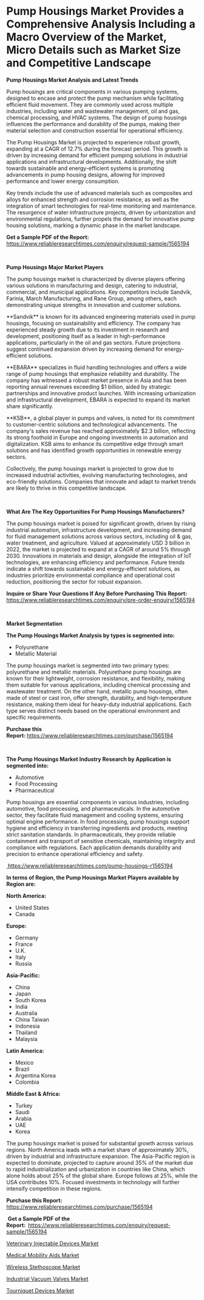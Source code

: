 <p><h1>Pump Housings Market Provides a Comprehensive Analysis Including a Macro Overview of the Market, Micro Details such as Market Size and Competitive Landscape</h1></p><p><strong>Pump Housings Market Analysis and Latest Trends</strong></p>
<p><p>Pump housings are critical components in various pumping systems, designed to encase and protect the pump mechanism while facilitating efficient fluid movement. They are commonly used across multiple industries, including water and wastewater management, oil and gas, chemical processing, and HVAC systems. The design of pump housings influences the performance and durability of the pumps, making their material selection and construction essential for operational efficiency.</p><p>The Pump Housings Market is projected to experience robust growth, expanding at a CAGR of 12.7% during the forecast period. This growth is driven by increasing demand for efficient pumping solutions in industrial applications and infrastructural developments. Additionally, the shift towards sustainable and energy-efficient systems is promoting advancements in pump housing designs, allowing for improved performance and lower energy consumption.</p><p>Key trends include the use of advanced materials such as composites and alloys for enhanced strength and corrosion resistance, as well as the integration of smart technologies for real-time monitoring and maintenance. The resurgence of water infrastructure projects, driven by urbanization and environmental regulations, further propels the demand for innovative pump housing solutions, marking a dynamic phase in the market landscape.</p></p>
<p><strong>Get a Sample PDF of the Report:&nbsp;</strong> <a href="https://www.reliableresearchtimes.com/enquiry/request-sample/1565194?utm_campaign=3002&utm_medium=2&utm_source=Github&utm_content=ia&utm_term=08042025&utm_id=pump-housings">https://www.reliableresearchtimes.com/enquiry/request-sample/1565194</a></p>
<p>&nbsp;</p>
<p><strong>Pump Housings Major Market Players</strong></p>
<p><p>The pump housings market is characterized by diverse players offering various solutions in manufacturing and design, catering to industrial, commercial, and municipal applications. Key competitors include Sandvik, Farinia, March Manufacturing, and Rane Group, among others, each demonstrating unique strengths in innovation and customer solutions.</p><p>**Sandvik** is known for its advanced engineering materials used in pump housings, focusing on sustainability and efficiency. The company has experienced steady growth due to its investment in research and development, positioning itself as a leader in high-performance applications, particularly in the oil and gas sectors. Future projections suggest continued expansion driven by increasing demand for energy-efficient solutions.</p><p>**EBARA** specializes in fluid handling technologies and offers a wide range of pump housings that emphasize reliability and durability. The company has witnessed a robust market presence in Asia and has been reporting annual revenues exceeding $1 billion, aided by strategic partnerships and innovative product launches. With increasing urbanization and infrastructural development, EBARA is expected to expand its market share significantly.</p><p>**KSB**, a global player in pumps and valves, is noted for its commitment to customer-centric solutions and technological advancements. The company's sales revenue has reached approximately $2.3 billion, reflecting its strong foothold in Europe and ongoing investments in automation and digitalization. KSB aims to enhance its competitive edge through smart solutions and has identified growth opportunities in renewable energy sectors.</p><p>Collectively, the pump housings market is projected to grow due to increased industrial activities, evolving manufacturing technologies, and eco-friendly solutions. Companies that innovate and adapt to market trends are likely to thrive in this competitive landscape.</p></p>
<p>&nbsp;</p>
<p><strong>What Are The Key Opportunities For Pump Housings Manufacturers?</strong></p>
<p><p>The pump housings market is poised for significant growth, driven by rising industrial automation, infrastructure development, and increasing demand for fluid management solutions across various sectors, including oil & gas, water treatment, and agriculture. Valued at approximately USD 3 billion in 2022, the market is projected to expand at a CAGR of around 5% through 2030. Innovations in materials and design, alongside the integration of IoT technologies, are enhancing efficiency and performance. Future trends indicate a shift towards sustainable and energy-efficient solutions, as industries prioritize environmental compliance and operational cost reduction, positioning the sector for robust expansion.</p></p>
<p><strong>Inquire or Share Your Questions If Any Before Purchasing This Report:</strong> <a href="https://www.reliableresearchtimes.com/enquiry/pre-order-enquiry/1565194?utm_campaign=3002&utm_medium=2&utm_source=Github&utm_content=ia&utm_term=08042025&utm_id=pump-housings">https://www.reliableresearchtimes.com/enquiry/pre-order-enquiry/1565194</a></p>
<p>&nbsp;</p>
<p><strong>Market Segmentation</strong></p>
<p><strong>The Pump Housings Market Analysis by types is segmented into:</strong></p>
<p><ul><li>Polyurethane</li><li>Metallic Material</li></ul></p>
<p><p>The pump housings market is segmented into two primary types: polyurethane and metallic materials. Polyurethane pump housings are known for their lightweight, corrosion resistance, and flexibility, making them suitable for various applications, including chemical processing and wastewater treatment. On the other hand, metallic pump housings, often made of steel or cast iron, offer strength, durability, and high-temperature resistance, making them ideal for heavy-duty industrial applications. Each type serves distinct needs based on the operational environment and specific requirements.</p></p>
<p><strong>Purchase this Report:&nbsp;</strong><a href="https://www.reliableresearchtimes.com/purchase/1565194?utm_campaign=3002&utm_medium=2&utm_source=Github&utm_content=ia&utm_term=08042025&utm_id=pump-housings">https://www.reliableresearchtimes.com/purchase/1565194</a></p>
<p>&nbsp;</p>
<p><strong>The Pump Housings Market Industry Research by Application is segmented into:</strong></p>
<p><ul><li>Automotive</li><li>Food Processing</li><li>Pharmaceutical</li></ul></p>
<p><p>Pump housings are essential components in various industries, including automotive, food processing, and pharmaceuticals. In the automotive sector, they facilitate fluid management and cooling systems, ensuring optimal engine performance. In food processing, pump housings support hygiene and efficiency in transferring ingredients and products, meeting strict sanitation standards. In pharmaceuticals, they provide reliable containment and transport of sensitive chemicals, maintaining integrity and compliance with regulations. Each application demands durability and precision to enhance operational efficiency and safety.</p></p>
<p><a href="https://www.reliableresearchtimes.com/pump-housings-r1565194?utm_campaign=3002&utm_medium=2&utm_source=Github&utm_content=ia&utm_term=08042025&utm_id=pump-housings">&nbsp;https://www.reliableresearchtimes.com/pump-housings-r1565194</a></p>
<p><strong>In terms of Region, the Pump Housings Market Players available by Region are:</strong></p>
<p>
    <p> <strong> North America: </strong>
        <ul>
            <li>United States</li>
            <li>Canada</li>
        </ul>
        </p> 
    <p> <strong> Europe: </strong>
        <ul>
            <li>Germany</li>
            <li>France</li>
            <li>U.K.</li>
            <li>Italy</li>
            <li>Russia</li>
        </ul>
        </p> 
    <p> <strong> Asia-Pacific: </strong>
        <ul>
            <li>China</li>
            <li>Japan</li>
            <li>South Korea</li>
            <li>India</li>
            <li>Australia</li>
            <li>China Taiwan</li>
            <li>Indonesia</li>
            <li>Thailand</li>
            <li>Malaysia</li>
        </ul>
        </p> 
    <p> <strong> Latin America: </strong>
        <ul>
            <li>Mexico</li>
            <li>Brazil</li>
            <li>Argentina Korea</li>
            <li>Colombia</li>
        </ul>
        </p> 
    <p> <strong> Middle East & Africa: </strong>
        <ul>
            <li>Turkey</li>
            <li>Saudi</li>
            <li>Arabia</li>
            <li>UAE</li>
            <li>Korea</li>
        </ul>
    </p>
    </p>
<p><p>The pump housings market is poised for substantial growth across various regions. North America leads with a market share of approximately 30%, driven by industrial and infrastructure expansion. The Asia-Pacific region is expected to dominate, projected to capture around 35% of the market due to rapid industrialization and urbanization in countries like China, which alone holds about 25% of the global share. Europe follows at 25%, while the USA contributes 10%. Focused investments in technology will further intensify competition in these regions.</p></p>
<p><strong>Purchase this Report: </strong><a href="https://www.reliableresearchtimes.com/purchase/1565194?utm_campaign=3002&utm_medium=2&utm_source=Github&utm_content=ia&utm_term=08042025&utm_id=pump-housings">https://www.reliableresearchtimes.com/purchase/1565194</a></p>
<p>&nbsp;<strong>Get a Sample PDF of the Report:&nbsp;&nbsp;</strong><a href="https://www.reliableresearchtimes.com/enquiry/request-sample/1565194?utm_campaign=3002&utm_medium=2&utm_source=Github&utm_content=ia&utm_term=08042025&utm_id=pump-housings">https://www.reliableresearchtimes.com/enquiry/request-sample/1565194</a></p>
<p><strong></strong></p>
<p><p><a href="https://www.linkedin.com/pulse/market-report-covering-veterinary-injectable-devicesmarket-inh0f?utm_campaign=3002&utm_medium=2&utm_source=Github&utm_content=ia&utm_term=08042025&utm_id=pump-housings">Veterinary Injectable Devices Market</a></p><p><a href="https://www.linkedin.com/pulse/strategic-forecast-medical-mobility-aids-market-anticipated-cagr-dwnvf?utm_campaign=3002&utm_medium=2&utm_source=Github&utm_content=ia&utm_term=08042025&utm_id=pump-housings">Medical Mobility Aids Market</a></p><p><a href="https://www.linkedin.com/pulse/driving-forces-behind-wireless-stethoscope-market-expansion-icgnf?utm_campaign=3002&utm_medium=2&utm_source=Github&utm_content=ia&utm_term=08042025&utm_id=pump-housings">Wireless Stethoscope Market</a></p><p><a href="https://github.com/leyesamilej/Market-Research-Report-List-1/blob/main/industrial-vacuum-valves-market.md?utm_campaign=3002&utm_medium=2&utm_source=Github&utm_content=ia&utm_term=08042025&utm_id=pump-housings">Industrial Vacuum Valves Market</a></p><p><a href="https://www.linkedin.com/pulse/financial-insights-market-potential-tourniquet-devices-research-emyqf?utm_campaign=3002&utm_medium=2&utm_source=Github&utm_content=ia&utm_term=08042025&utm_id=pump-housings">Tourniquet Devices Market</a></p></p>